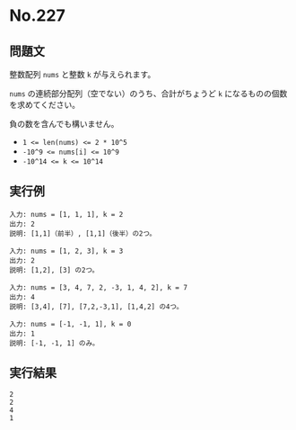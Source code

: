 # No.227

## 問題文

整数配列 `nums` と整数 `k` が与えられます。

`nums` の連続部分配列（空でない）のうち、合計がちょうど `k` になるものの個数を求めてください。

負の数を含んでも構いません。

* `1 <= len(nums) <= 2 * 10^5`
* `-10^9 <= nums[i] <= 10^9`
* `-10^14 <= k <= 10^14`

## 実行例

```
入力: nums = [1, 1, 1], k = 2
出力: 2
説明: [1,1]（前半）, [1,1]（後半）の2つ。

入力: nums = [1, 2, 3], k = 3
出力: 2
説明: [1,2], [3] の2つ。

入力: nums = [3, 4, 7, 2, -3, 1, 4, 2], k = 7
出力: 4
説明: [3,4], [7], [7,2,-3,1], [1,4,2] の4つ。

入力: nums = [-1, -1, 1], k = 0
出力: 1
説明: [-1, -1, 1] のみ。
```

## 実行結果

```
2
2
4
1
```
